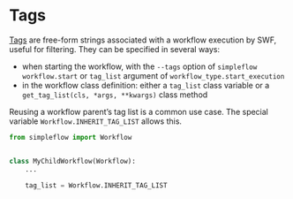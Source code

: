# Tags

[Tags](https://docs.aws.amazon.com/amazonswf/latest/developerguide/swf-dev-adv-tags.html) are free-form strings associated with a workflow execution by SWF, useful for filtering.
They can be specified in several ways:

* when starting the workflow, with the `--tags` option of
    `simpleflow workflow.start` or `tag_list` argument of
    `workflow_type.start_execution`
* in the workflow class definition: either a `tag_list` class variable or
    a `get_tag_list(cls, *args, **kwargs)` class method

Reusing a workflow parent’s tag list is a common use case. The special
variable `Workflow.INHERIT_TAG_LIST` allows this.

```python
from simpleflow import Workflow


class MyChildWorkflow(Workflow):
    ...

    tag_list = Workflow.INHERIT_TAG_LIST
```
